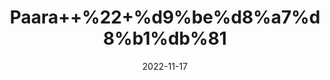 ---
title: 'Paara++%22+%d9%be%d8%a7%d8%b1%db%81'
date: '2022-11-17' 
metatag: '' 
inventory: '0' 
draft: false 
# meta description 
shortDescripton: 'Mercury+%22+Mercury+include+increased+oxidative+stress+and+inflammation%2c+reduced+oxidative+defense.'
description: 'Extracts+%22+Chemical+%22%da%a9%d9%85%db%8c%da%a9%d9%84'
longdescription: ''
tags: ''
brand: ''
subCategory: ''
sellCount: '0'
featured: True
# product Price
price: '280.0'
# Product Short Description
shortDescription: 'Mercury+%22+Mercury+include+increased+oxidative+stress+and+inflammation%2c+reduced+oxidative+defense.'
productID: 'BDFFE032-9B24-ED11-9968-005056B3A416'
type: 'products'
category: 'Extracts+%22+Chemical+%22%da%a9%d9%85%db%8c%da%a9%d9%84' 
thumnailproduct: 'https://eraconnect.blob.core.windows.net/product-images/aminsaddiquidawakhana/BDFFE032-9B24-ED11-9968-005056B3A416.webp' 
images:
  - image: 'https://eraconnect.blob.core.windows.net/product-images/aminsaddiquidawakhana/BDFFE032-9B24-ED11-9968-005056B3A416.webp'  
Variants:
---
